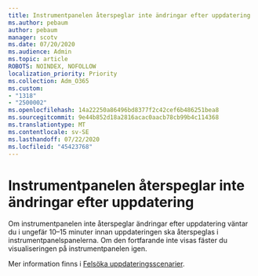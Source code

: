 ```yaml
---
title: Instrumentpanelen återspeglar inte ändringar efter uppdatering
ms.author: pebaum
author: pebaum
manager: scotv
ms.date: 07/20/2020
ms.audience: Admin
ms.topic: article
ROBOTS: NOINDEX, NOFOLLOW
localization_priority: Priority
ms.collection: Adm_O365
ms.custom:
- "1318"
- "2500002"
ms.openlocfilehash: 14a22250a86496bd8377f2c42cef6b486251bea8
ms.sourcegitcommit: 9e44b852d18a2816acac0aacb78cb99b4c114368
ms.translationtype: MT
ms.contentlocale: sv-SE
ms.lasthandoff: 07/22/2020
ms.locfileid: "45423768"
---
```

# <a name="dashboard-doesnt-reflect-changes-after-refresh"></a>Instrumentpanelen återspeglar inte ändringar efter uppdatering

Om instrumentpanelen inte återspeglar ändringar efter uppdatering väntar du i ungefär 10–15 minuter innan uppdateringen ska återspeglas i instrumentpanelspanelerna. Om den fortfarande inte visas fäster du visualiseringen på instrumentpanelen igen.

Mer information finns i [Felsöka uppdateringsscenarier](https://docs.microsoft.com/power-bi/refresh-troubleshooting-refresh-scenarios).
